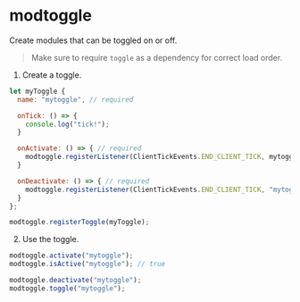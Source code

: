 # modtoggle

Create modules that can be toggled on or off.

> Make sure to require `toggle` as a dependency for correct load order.

1. Create a toggle.

```js
let myToggle {
  name: "mytoggle", // required

  onTick: () => {
    console.log("tick!");
  }

  onActivate: () => { // required
    modtoggle.registerListener(ClientTickEvents.END_CLIENT_TICK, mytoggle.onTick, "mytoggle-onTick");
  }

  onDeactivate: () => { // required
    modtoggle.registerListener(ClientTickEvents.END_CLIENT_TICK, "mytoggle-onTick");
  }
};

modtoggle.registerToggle(myToggle);
```

2. Use the toggle.
```js
modtoggle.activate("mytoggle");
modtoggle.isActive("mytoggle"); // true

modtoggle.deactivate("mytoggle");
modtoggle.toggle("mytoggle");
```
